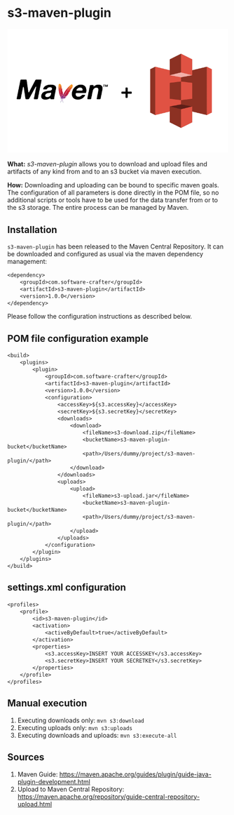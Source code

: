 # s3-maven-plugin

![s3-maven-plugin logo](./s3-maven-plugin-logo.png "s3 Maven Plugin Logo")

**What:** *s3-maven-plugin* allows you to download and upload files and artifacts of any kind from and to an s3 bucket via maven execution.  

**How:** Downloading and uploading can be bound to specific maven goals. The configuration of all parameters is done directly in the POM file, so no additional scripts or tools have to be used for the data transfer from or to the s3 storage. The entire process can be managed by Maven.

## Installation

`s3-maven-plugin` has been released to the Maven Central Repository. It can be downloaded and configured as usual via the maven dependency management:

    <dependency>
        <groupId>com.software-crafter</groupId>
        <artifactId>s3-maven-plugin</artifactId>
        <version>1.0.0</version>
    </dependency>

Please follow the configuration instructions as described below.

## POM file configuration example

    <build>
        <plugins>
            <plugin>
                <groupId>com.software-crafter</groupId>
                <artifactId>s3-maven-plugin</artifactId>
                <version>1.0.0</version>
                <configuration>
                    <accessKey>${s3.accessKey}</accessKey>
                    <secretKey>${s3.secretKey}</secretKey>
                    <downloads>
                        <download>
                            <fileName>s3-download.zip</fileName>
                            <bucketName>s3-maven-plugin-bucket</bucketName>
                            <path>/Users/dummy/project/s3-maven-plugin/</path>
                        </download>
                    </downloads>
                    <uploads>
                        <upload>
                            <fileName>s3-upload.jar</fileName>
                            <bucketName>s3-maven-plugin-bucket</bucketName>
                            <path>/Users/dummy/project/s3-maven-plugin/</path>
                        </upload>
                    </uploads>
                </configuration>
            </plugin>
        </plugins>
    </build>

## settings.xml configuration

    <profiles>
        <profile>
            <id>s3-maven-plugin</id>
            <activation>
                <activeByDefault>true</activeByDefault>
            </activation>
            <properties>
                <s3.accessKey>INSERT YOUR ACCESSKEY</s3.accessKey>
                <s3.secretKey>INSERT YOUR SECRETKEY</s3.secretKey>
            </properties>
        </profile>
    </profiles>

## Manual execution

1. Executing downloads only: `mvn s3:download`
2. Executing uploads only: `mvn s3:uploads`
3. Executing downloads and uploads: `mvn s3:execute-all`

## Sources 

1. Maven Guide: https://maven.apache.org/guides/plugin/guide-java-plugin-development.html
2. Upload to Maven Central Repository: https://maven.apache.org/repository/guide-central-repository-upload.html
